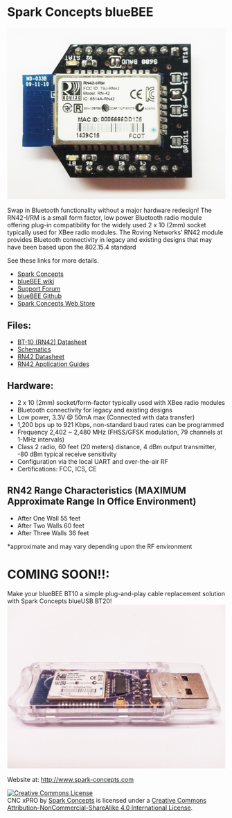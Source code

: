 Spark Concepts blueBEE
===================
![BT10 Board](https://github.com/Spark-Concepts/blueBEE/blob/master/wiki/BT-100.jpg?raw=true)

Swap in Bluetooth functionality without a major hardware redesign! The RN42-I/RM is a small form factor, low power Bluetooth radio module offering plug-in compatibility for the widely used 2 x 10 (2mm) socket typically used for XBee radio modules. 
The Roving Networks’ RN42 module provides Bluetooth connectivity in legacy and existing designs that may have been based upon the 802.15.4 standard

See these links for more details.

* [Spark Concepts](https://www.spark-concepts.com/)
* [blueBEE wiki](https://github.com/Spark-Concepts/blueBEE/wiki)
* [Support Forum](http://www.spark-concepts.com/forums/)
* [blueBEE Github](https://github.com/Spark-Concepts/blueBEE/)
* [Spark Concepts Web Store](http://www.spark-concepts.com/)

<H2>Files:</H2>

* [BT-10 (RN42) Datasheet](https://github.com/Spark-Concepts/blueBEE/blob/master/Datasheets/BlueBee-datasheet.pdf)
* [Schematics](https://github.com/Spark-Concepts/blueBEE/tree/master/Schematics)
* [RN42 Datasheet](http://ww1.microchip.com/downloads/en/DeviceDoc/rn-42-ds-v2.32r.pdf)
* [RN42 Application Guides](https://github.com/Spark-Concepts/blueBEE/tree/master/Datasheets)

<H2>Hardware:</H2>
<UL>
<LI>2 x 10 (2mm) socket/form-factor typically used with XBee radio modules
<LI>Bluetooth connectivity for legacy and existing designs
<LI>Low power, 3.3V @ 50mA max (Connected with data transfer)
<LI>1,200 bps up to 921 Kbps, non-standard baud rates can be programmed
<LI>Frequency 2,402 ~ 2,480 MHz (FHSS/GFSK modulation, 79 channels at 1-MHz intervals)
<LI>Class 2 radio, 60 feet (20 meters) distance, 4 dBm output transmitter, -80 dBm typical receive sensitivity
<LI>Configuration via the local UART and over-the-air RF
<LI>Certifications: FCC, ICS, CE
</UL>

<H2>RN42 Range Characteristics (MAXIMUM Approximate Range In Office Environment)</H2>
<UL>
<LI>After One Wall 55 feet
<LI>After Two Walls 60 feet
<LI>After Three Walls 36 feet
</UL>
*approximate and may vary depending upon the RF environment

# COMING SOON!!: 
Make your blueBEE BT10 a simple plug-and-play cable replacement solution with Spark Concepts blueUSB BT20!
![BT20](https://github.com/Spark-Concepts/blueBEE/blob/master/wiki/USB-BEE.jpg?raw=true)

Website at: http://www.spark-concepts.com

<a rel="license" href="http://creativecommons.org/licenses/by-nc-sa/4.0/"><img alt="Creative Commons License" style="border-width:0" src="https://i.creativecommons.org/l/by-nc-sa/4.0/88x31.png" /></a><br /><span xmlns:dct="http://purl.org/dc/terms/" property="dct:title">CNC xPRO</span> by <a xmlns:cc="http://creativecommons.org/ns#" href="http://www.spark-concepts.com/" property="cc:attributionName" rel="cc:attributionURL">Spark Concepts</a> is licensed under a <a rel="license" href="http://creativecommons.org/licenses/by-nc-sa/4.0/">Creative Commons Attribution-NonCommercial-ShareAlike 4.0 International License</a>.
